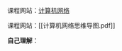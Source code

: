 课程网站：[计算机网络](https://kaoyan.icourse163.org/course/terms/1464659442.htm?courseId=1463813161)

课程网站：[[计算机网络思维导图.pdf]]

**自己理解**：